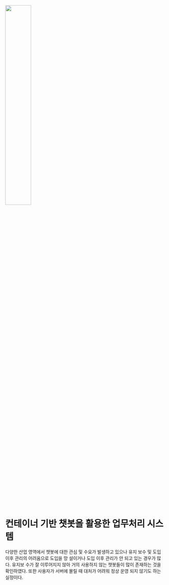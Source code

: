 <img src = 'https://github.com/dh1010a/advisorChatbot/assets/51228946/5fc8ca46-641e-4629-9ae5-212fca46cffd' width="40%" height="40%">

# 컨테이너 기반 챗봇을 활용한 업무처리 시스템
다양한 산업 영역에서 챗봇에 대한 관심 및 수요가 발생하고 
있으나 유지 보수 및 도입 이후 관리의 어려움으로 도입을 망
설이거나 도입 이후 관리가 안 되고 있는 경우가 많다. 유지보
수가 잘 이루어지지 않아 거의 사용하지 않는 챗봇들이 많이 
존재하는 것을 확인하였다. 또한 사용자가 서버에 몰릴 때
대처가 어려워 정상 운영 되지 않기도 하는 실정이다.
